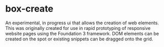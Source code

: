 box-create
==========

An experimental, in progress ui that allows the creation of web elements. This was originally created for use in rapid prototyping of responsive website pages using the Foundation 3 framework.
DOM elements can be created on the spot or existing snippets can be dragged onto the grid. 
